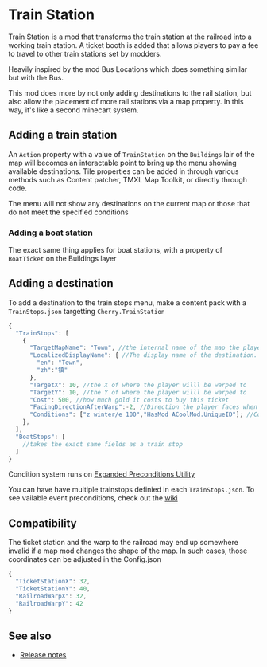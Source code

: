 ﻿# Train Station

Train Station is a mod that transforms the train station at the railroad into a working train station. A ticket booth is added that allows players to pay a fee to travel to other train stations set by modders.

Heavily inspired by the mod Bus Locations which does something similar but with the Bus.

This mod does more by not only adding destinations to the rail station, but also allow the placement of more rail stations via a map property. In this way, it's like a second minecart system.

## Adding a train station
An `Action` property with a value of `TrainStation` on the `Buildings` lair of the map will becomes an interactable point to bring up the menu showing available destinations. Tile properties can be added in through various methods such as Content patcher, TMXL Map Toolkit, or directly through code.

The menu will not show any destinations on the current map or those that do not meet the specified conditions

### Adding a boat station
The exact same thing applies for boat stations, with a property of `BoatTicket` on the Buildings layer

## Adding a destination

To add a destination to the train stops menu, make a content pack with a `TrainStops.json` targetting `Cherry.TrainStation`

```js
{
  "TrainStops": [
    {
      "TargetMapName": "Town", //the internal name of the map the player will be warped to
      "LocalizedDisplayName": { //The display name of the destination. Will default to english if no translations are found for the current language
        "en": "Town",
        "zh":"镇"
      },
      "TargetX": 10, //the X of where the player willl be warped to
      "TargetY": 10, //the Y of where the player willl be warped to
      "Cost": 500, //how much gold it costs to buy this ticket
      "FacingDirectionAfterWarp":-2, //Direction the player faces when they arrived. 0 is up, 1 is right, 2 is down, 3 is left. Defaults to 2
      "Conditions": ["z winter/e 100","HasMod ACoolMod.UniqueID"]; //Conditions for the destination to be available using Expanded Preconditions Utility
    },
  ],
  "BoatStops": [
    //takes the exact same fields as a train stop
  ]
}
```
Condition system runs on [Expanded Preconditions Utility](https://github.com/ChroniclerCherry/stardew-valley-mods/blob/Develop/ExpandedPreconditionsUtility/README.md)

You can have have multiple trainstops definied in each `TrainStops.json`. To see vailable event preconditions, check out the [wiki](https://stardewvalleywiki.com/Modding:Event_data#Event_preconditions)



## Compatibility
The ticket station and the warp to the railroad may end up somewhere invalid if a map mod changes the shape of the map. In such cases, those coordinates can be adjusted in the Config.json

```js
{
  "TicketStationX": 32,
  "TicketStationY": 40,
  "RailroadWarpX": 32,
  "RailroadWarpY": 42
}
```

## See also
* [Release notes](release-notes.md)
